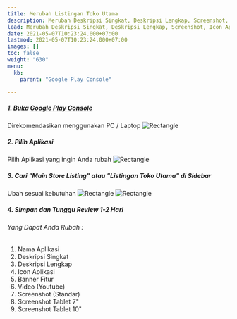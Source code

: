 ```yaml
---
title: Merubah Listingan Toko Utama
description: Merubah Deskripsi Singkat, Deskripsi Lengkap, Screenshot, Icon Aplikasi, Banner Fitur, Video
lead: Merubah Deskripsi Singkat, Deskripsi Lengkap, Screenshot, Icon Aplikasi, Banner Fitur, Video
date: 2021-05-07T10:23:24.000+07:00
lastmod: 2021-05-07T10:23:24.000+07:00
images: []
toc: false
weight: "630"
menu: 
  kb:
    parent: "Google Play Console"

---
```

##### 1. Buka <a href="http://play.google.com/console" target="_blank">Google Play Console</a>

Direkomendasikan menggunakan PC / Laptop
<img src="/images/gpc-reply-1.png" class="img-fluid" alt="Rectangle" caption="<em>Rectangle</em>" class="border-0"><br>

##### 2. Pilih Aplikasi

Pilih Aplikasi yang ingin Anda rubah
<img src="/images/gpc-reply-2.png" class="img-fluid" alt="Rectangle" caption="<em>Rectangle</em>" class="border-0"><br>

##### 3. Cari "Main Store Listing" atau "Listingan Toko Utama" di Sidebar

Ubah sesuai kebutuhan
<img src="/images/gpc-store-1.png" class="img-fluid" alt="Rectangle" caption="<em>Rectangle</em>" class="border-0">
<img src="/images/gpc-store-1.png" class="img-fluid" alt="Rectangle" caption="<em>Rectangle</em>" class="border-0">

##### 4. Simpan dan Tunggu Review 1-2 Hari

###### Yang Dapat Anda Rubah :
1. Nama Aplikasi
2. Deskripsi Singkat
3. Deskripsi Lengkap
4. Icon Aplikasi
5. Banner Fitur
6. Video (Youtube)
7. Screenshot (Standar)
8. Screenshot Tablet 7"
9. Screenshot Tablet 10"